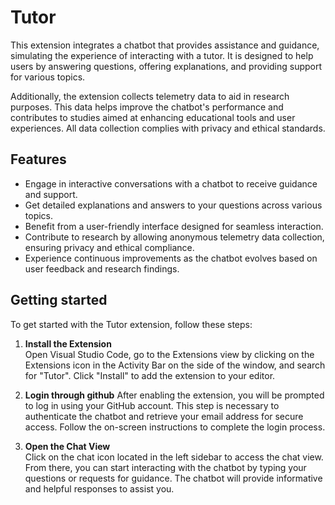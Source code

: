 # Tutor

This extension integrates a chatbot that provides assistance and guidance, simulating the experience of interacting with a tutor. It is designed to help users by answering questions, offering explanations, and providing support for various topics.

Additionally, the extension collects telemetry data to aid in research purposes. This data helps improve the chatbot's performance and contributes to studies aimed at enhancing educational tools and user experiences. All data collection complies with privacy and ethical standards.

## Features
- Engage in interactive conversations with a chatbot to receive guidance and support.
- Get detailed explanations and answers to your questions across various topics.
- Benefit from a user-friendly interface designed for seamless interaction.
- Contribute to research by allowing anonymous telemetry data collection, ensuring privacy and ethical compliance.
- Experience continuous improvements as the chatbot evolves based on user feedback and research findings.

## Getting started

To get started with the Tutor extension, follow these steps:

1. **Install the Extension**  
    Open Visual Studio Code, go to the Extensions view by clicking on the Extensions icon in the Activity Bar on the side of the window, and search for "Tutor". Click "Install" to add the extension to your editor.

2. **Login through github**
    After enabling the extension, you will be prompted to log in using your GitHub account. This step is necessary to authenticate the chatbot and retrieve your email address for secure access. Follow the on-screen instructions to complete the login process.

3. **Open the Chat View**  
    Click on the chat icon located in the left sidebar to access the chat view. From there, you can start interacting with the chatbot by typing your questions or requests for guidance. The chatbot will provide informative and helpful responses to assist you.
